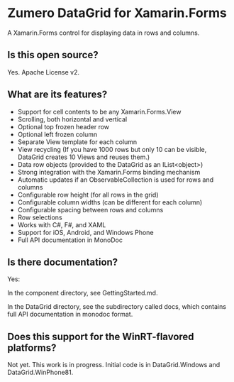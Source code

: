 
# Zumero DataGrid for Xamarin.Forms

A Xamarin.Forms control for displaying data in rows and columns.

## Is this open source?

Yes.  Apache License v2.

## What are its features?

- Support for cell contents to be any Xamarin.Forms.View
- Scrolling, both horizontal and vertical
- Optional top frozen header row
- Optional left frozen column
- Separate View template for each column
- View recycling (If you have 1000 rows but only 10 can be visible, DataGrid creates 10 Views and reuses them.)
- Data row objects (provided to the DataGrid as an IList&lt;object&gt;)
- Strong integration with the Xamarin.Forms binding mechanism
- Automatic updates if an ObservableCollection is used for rows and columns
- Configurable row height (for all rows in the grid)
- Configurable column widths (can be different for each column)
- Configurable spacing between rows and columns
- Row selections
- Works with C#, F#, and XAML
- Support for iOS, Android, and Windows Phone
- Full API documentation in MonoDoc

## Is there documentation?

Yes:

In the component directory, see GettingStarted.md.

In the DataGrid directory, see the subdirectory called docs, which contains full API documentation in monodoc format.

## Does this support for the WinRT-flavored platforms?

Not yet.  This work is in progress.  Initial code is in DataGrid.Windows and DataGrid.WinPhone81.


